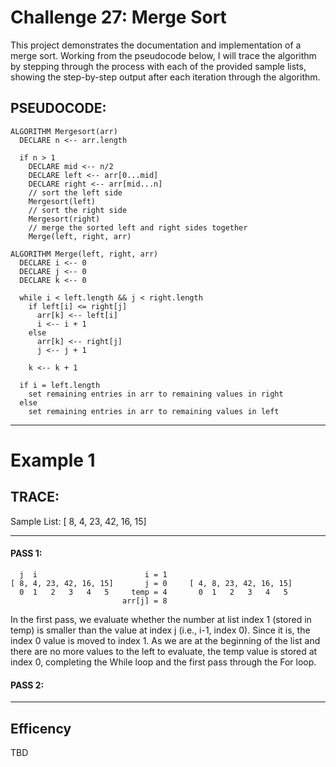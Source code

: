 # Challenge 27: Merge Sort
This project demonstrates the documentation and implementation of a merge sort.
Working from the pseudocode below, I will trace the algorithm by stepping through the process with each of the provided sample lists, showing the step-by-step output after each iteration through the algorithm.

## PSEUDOCODE:
```
ALGORITHM Mergesort(arr)
  DECLARE n <-- arr.length

  if n > 1
    DECLARE mid <-- n/2
    DECLARE left <-- arr[0...mid]
    DECLARE right <-- arr[mid...n]
    // sort the left side
    Mergesort(left)
    // sort the right side
    Mergesort(right)
    // merge the sorted left and right sides together
    Merge(left, right, arr)

ALGORITHM Merge(left, right, arr)
  DECLARE i <-- 0
  DECLARE j <-- 0
  DECLARE k <-- 0

  while i < left.length && j < right.length
    if left[i] <= right[j]
      arr[k] <-- left[i]
      i <-- i + 1
    else
      arr[k] <-- right[j]
      j <-- j + 1

    k <-- k + 1

  if i = left.length
    set remaining entries in arr to remaining values in right
  else
    set remaining entries in arr to remaining values in left
```


---

# Example 1
## TRACE:
Sample List: 	[ 8, 4, 23, 42, 16, 15]

---

#### PASS 1:
```        INITIAL:                             RESULT:
  j  i                        i = 1
[ 8, 4, 23, 42, 16, 15]       j = 0     [ 4, 8, 23, 42, 16, 15]
  0  1   2   3   4   5     temp = 4       0  1   2   3   4   5
                         arr[j] = 8
```
In the first pass, we evaluate whether the number at list index 1 (stored in temp) is smaller than the value at index j (i.e., i-1, index 0). Since it is, the index 0 value is moved to index 1. As we are at the beginning of the list and there are no more values to the left to evaluate, the temp value is stored at index 0, completing the While loop and the first pass through the For loop.


#### PASS 2:

---

## Efficency
TBD
<!-- - __Time: O(n^2)__
	- The basic operation of this algorithm is comparison; worst case, this will happen __n * (n-1)__ number of times, thus the algorithm is simplified to __`n`__ squared.
- __Space: O(1)__
	- No additional space is being created: This array is being sorted in place, resulting in an __`O(1)`__ complexity. -->

